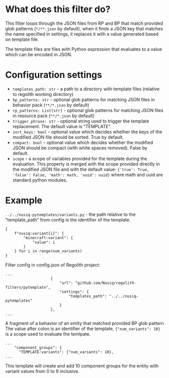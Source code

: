 # What does this filter do?
This filter loops through the JSON files from RP and BP that match provided
glob patterns (`*/**.json` by default), when it finds a JSON key that
matches the name specified in settings, it replaces it with a value generated
based on template file.

The template files are files with Python expression that evaluates to a value
which can be encoded in JSON.

# Configuration settings
- `templates_path: str` - a path to a directory with template files (relative to regolith working directory)
- `bp_patterns: str` - optional glob patterns for matching JSON files in behavior pack (`**/*.json` by default)
- `rp_patterns: List[str]` - optional glob patterns for matching JSON files in resource pack (`**/*.json` by default)
- `trigger_phrase: str` - optional string used to trigger the template replacement. The default value is "TEMPLATE".
- `sort_keys: bool` - optional value which decides whether the keys of the modified JSON file should be sorted. True by default.
- `compact: bool` - optional value which decides whether the modified JSON should be compact (with white spaces removed). False by default.
- `scope` - a scope of variables provided for the template during the evaluation. This property is merged with the scope provided directly in the modified JSON file and with the default value: `{'true': True, 'false': False, 'math': math, 'uuid': uuid}` where math and uuid are standard python modules.

# Example
`../../nusiq-pytemplates/variants.py` - the path relative to the
"template_path" from config is the identifier of the template.
```Py
{
    f"nusiq:variant{i}": {
        "minecraft:variant": {
            "value": i
        }
    } for i in range(num_variants)
}
```

Filter config in config.json of Regolith project:
```
...
                    {
                        "url": "github.com/Nusiq/regolith-filters/pytemplate",
                        "settings": {
                            "templates_path": "../../nusiq-pytemplates"
                        }
                    },
...
```

A fragment of a behavior of an entity that matched provided BP glob pattern
The value after colon is an identifier of the template, `{"num_variants": 10}`
is a scope used to evaluate the temlpate.
```
...
    "component_groups": {
      "TEMPLATE:variants": {"num_variants": 10},
...
```
This template will create and add 10 component groups for the entity with
variant values from 0 to 9 inclusive.
